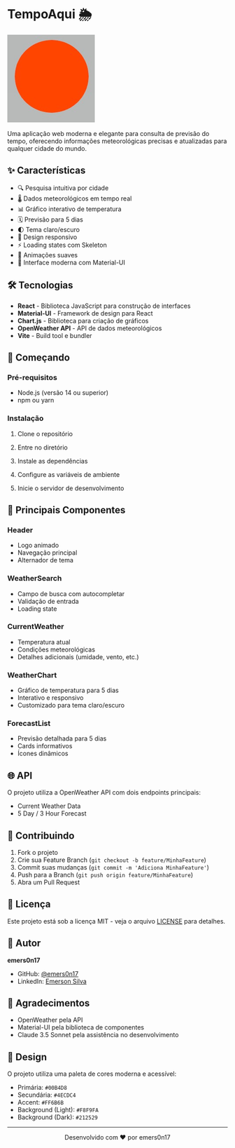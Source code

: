# TempoAqui 🌦️

![TempoAqui Logo](public/Logo.jpg)

Uma aplicação web moderna e elegante para consulta de previsão do tempo, oferecendo informações meteorológicas precisas e atualizadas para qualquer cidade do mundo.

## ✨ Características

- 🔍 Pesquisa intuitiva por cidade
- 🌡️ Dados meteorológicos em tempo real
- 📊 Gráfico interativo de temperatura
- 🗓️ Previsão para 5 dias
- 🌓 Tema claro/escuro
- 📱 Design responsivo
- ⚡ Loading states com Skeleton
- 💫 Animações suaves
- 🎨 Interface moderna com Material-UI

## 🛠️ Tecnologias

- **React** - Biblioteca JavaScript para construção de interfaces
- **Material-UI** - Framework de design para React
- **Chart.js** - Biblioteca para criação de gráficos
- **OpenWeather API** - API de dados meteorológicos
- **Vite** - Build tool e bundler

## 🚀 Começando

### Pré-requisitos

- Node.js (versão 14 ou superior)
- npm ou yarn

### Instalação

1. Clone o repositório

2. Entre no diretório

3. Instale as dependências

4. Configure as variáveis de ambiente

5. Inicie o servidor de desenvolvimento


## 🎯 Principais Componentes

### Header
- Logo animado
- Navegação principal
- Alternador de tema

### WeatherSearch
- Campo de busca com autocompletar
- Validação de entrada
- Loading state

### CurrentWeather
- Temperatura atual
- Condições meteorológicas
- Detalhes adicionais (umidade, vento, etc.)

### WeatherChart
- Gráfico de temperatura para 5 dias
- Interativo e responsivo
- Customizado para tema claro/escuro

### ForecastList
- Previsão detalhada para 5 dias
- Cards informativos
- Ícones dinâmicos

## 🌐 API

O projeto utiliza a OpenWeather API com dois endpoints principais:

- Current Weather Data
- 5 Day / 3 Hour Forecast

## 🤝 Contribuindo

1. Fork o projeto
2. Crie sua Feature Branch (`git checkout -b feature/MinhaFeature`)
3. Commit suas mudanças (`git commit -m 'Adiciona MinhaFeature'`)
4. Push para a Branch (`git push origin feature/MinhaFeature`)
5. Abra um Pull Request

## 📄 Licença

Este projeto está sob a licença MIT - veja o arquivo [LICENSE](LICENSE) para detalhes.

## 👤 Autor

**emers0n17**
- GitHub: [@emers0n17](https://github.com/emers0n17)
- LinkedIn: [Emerson Silva](https://linkedin.com)

## 🙏 Agradecimentos

- OpenWeather pela API
- Material-UI pela biblioteca de componentes
- Claude 3.5 Sonnet pela assistência no desenvolvimento

## 🎨 Design

O projeto utiliza uma paleta de cores moderna e acessível:
- Primária: `#00B4D8`
- Secundária: `#4ECDC4`
- Accent: `#FF6B6B`
- Background (Light): `#F8F9FA`
- Background (Dark): `#212529`

---

<p align="center">Desenvolvido com ❤️ por emers0n17</p>